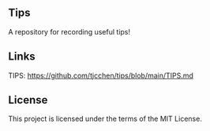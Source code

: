 ## Tips
A repository for recording useful tips!

## Links
TIPS: https://github.com/tjcchen/tips/blob/main/TIPS.md

## License
This project is licensed under the terms of the MIT License.
